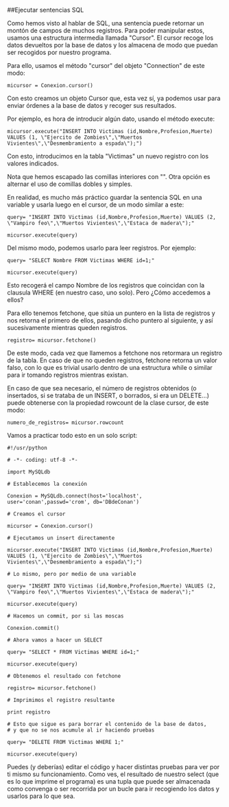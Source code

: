 ##Ejecutar sentencias SQL

Como hemos visto al hablar de SQL, una sentencia puede retornar un montón de campos de muchos registros. Para poder manipular estos, usamos una estructura intermedia llamada "Cursor". El cursor recoge los datos devueltos por la base de datos y los almacena de modo que puedan ser recogidos por nuestro programa.

Para ello, usamos el método "cursor" del objeto "Connection" de este modo:

```
micursor = Conexion.cursor() 
```

Con esto creamos un objeto Cursor que, esta vez sí, ya podemos usar para enviar órdenes a la base de datos y recoger sus resultados.

Por ejemplo, es hora de introducir algún dato, usando el método execute:

```
micursor.execute("INSERT INTO Victimas (id,Nombre,Profesion,Muerte) VALUES (1, \"Ejercito de Zombies\",\"Muertos Vivientes\",\"Desmembramiento a espada\");") 
```

Con esto, introducimos en la tabla "Victimas" un nuevo registro con los valores indicados.

Nota que hemos escapado las comillas interiores con "\". Otra opción es alternar el uso de comillas dobles y simples.

En realidad, es mucho más práctico guardar la sentencia SQL en una variable y usarla luego en el cursor, de un modo similar a este:

```
query= "INSERT INTO Victimas (id,Nombre,Profesion,Muerte) VALUES (2, \"Vampiro feo\",\"Muertos Vivientes\",\"Estaca de madera\");"  

micursor.execute(query) 
```

Del mismo modo, podemos usarlo para leer registros. Por ejemplo:

```
query= "SELECT Nombre FROM Victimas WHERE id=1;"  

micursor.execute(query) 
```

Esto recogerá el campo Nombre de los registros que coincidan con la clausula WHERE (en nuestro caso, uno solo). Pero ¿Cómo accedemos a ellos?

Para ello tenemos fetchone, que sitúa un puntero en la lista de registros y nos retorna el primero de ellos, pasando dicho puntero al siguiente, y así sucesivamente mientras queden registros.

```
registro= micursor.fetchone() 
```

De este modo, cada vez que llamemos a fetchone nos retormara un registro de la tabla. En caso de que no queden registros, fetchone retorna un valor falso, con lo que es trivial usarlo dentro de una estructura while o similar para ir tomando registros mientras existan.

En caso de que sea necesario, el número de registros obtenidos (o insertados, si se trataba de un INSERT, o borrados, si era un DELETE...) puede obtenerse con la propiedad rowcount de la clase cursor, de este modo:

```
numero_de_registros= micursor.rowcount 
```

Vamos a practicar todo esto en un solo script:

```
#!/usr/python

# -*- coding: utf-8 -*-

import MySQLdb

# Establecemos la conexión

Conexion = MySQLdb.connect(host='localhost', user='conan',passwd='crom', db='DBdeConan')

# Creamos el cursor

micursor = Conexion.cursor()

# Ejecutamos un insert directamente

micursor.execute("INSERT INTO Victimas (id,Nombre,Profesion,Muerte) VALUES (1, \"Ejercito de Zombies\",\"Muertos Vivientes\",\"Desmembramiento a espada\");")

# Lo mismo, pero por medio de una variable

query= "INSERT INTO Victimas (id,Nombre,Profesion,Muerte) VALUES (2, \"Vampiro feo\",\"Muertos Vivientes\",\"Estaca de madera\");"

micursor.execute(query)

# Hacemos un commit, por si las moscas

Conexion.commit()

# Ahora vamos a hacer un SELECT

query= "SELECT * FROM Victimas WHERE id=1;"

micursor.execute(query)

# Obtenemos el resultado con fetchone

registro= micursor.fetchone()

# Imprimimos el registro resultante

print registro

# Esto que sigue es para borrar el contenido de la base de datos,
# y que no se nos acumule al ir haciendo pruebas

query= "DELETE FROM Victimas WHERE 1;"

micursor.execute(query)
```

Puedes (y deberías) editar el código y hacer distintas pruebas para ver por ti mismo su funcionamiento. Como ves, el resultado de nuestro select (que es lo que imprime el programa) es una tupla que puede ser almacenada como convenga o ser recorrida por un bucle para ir recogiendo los datos y usarlos para lo que sea. 
